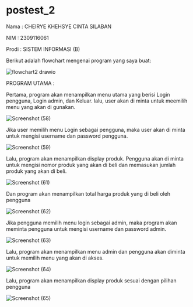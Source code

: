 # postest_2
Nama    : CHEIRYE KHEHSYE CINTA SILABAN

NIM     : 2309116061

Prodi   : SISTEM INFORMASI (B)

Berikut adalah flowchart mengenai program yang saya buat:

![flowchart2 drawio](https://github.com/CheiryeKhehsyeCintaSilaban/postest_2/assets/144977806/d03fddd9-c2a8-4a65-89f3-ee3dc5453366)

PROGRAM UTAMA :

Pertama, program akan menampilkan menu utama yang berisi Login pengguna, Login admin, dan Keluar. lalu, user akan di minta untuk meemilih menu yang akan di gunakan.

![Screenshot (58)](https://github.com/CheiryeKhehsyeCintaSilaban/postest_2/assets/144977806/bd87a278-dd4f-4c3e-90eb-2e06e21a9b93)

Jika user memilih menu Login sebagai pengguna, maka user akan di minta untuk mengisi username dan password pengguna.

![Screenshot (59)](https://github.com/CheiryeKhehsyeCintaSilaban/postest_2/assets/144977806/53d7d873-1464-461f-a75a-4df471cdd511)

Lalu, program akan menampilkan display produk. Pengguna akan di minta untuk mengisi nomor produk yang akan di beli dan memasukan jumlah produk yang akan di beli.

![Screenshot (61)](https://github.com/CheiryeKhehsyeCintaSilaban/postest_2/assets/144977806/32157491-c352-4c1e-9a3b-a9e44edac436)

Dan program akan menampilkan total harga produk yang di beli oleh pengguna

![Screenshot (62)](https://github.com/CheiryeKhehsyeCintaSilaban/postest_2/assets/144977806/8f5cc998-af79-4b14-935e-e5d9671365cb)



Jika pengguna memilih menu login sebagai admin, maka program akan meminta pengguna untuk mengisi username dan password admin.

![Screenshot (63)](https://github.com/CheiryeKhehsyeCintaSilaban/postest_2/assets/144977806/5ebf6139-f02e-47aa-ac3f-d88bcd4a3725)

Lalu, program akan menampilkan menu admin dan pengguna akan diminta untuk memilih menu yang akan di akses.

![Screenshot (64)](https://github.com/CheiryeKhehsyeCintaSilaban/postest_2/assets/144977806/4d511fc9-37ad-4df6-bb70-741a815b6548)

Lalu, program akan menampilkan display produk sesuai dengan pilihan pengguna

![Screenshot (65)](https://github.com/CheiryeKhehsyeCintaSilaban/postest_2/assets/144977806/98760168-f5b8-44ad-8fab-583a4fdc12fb)



